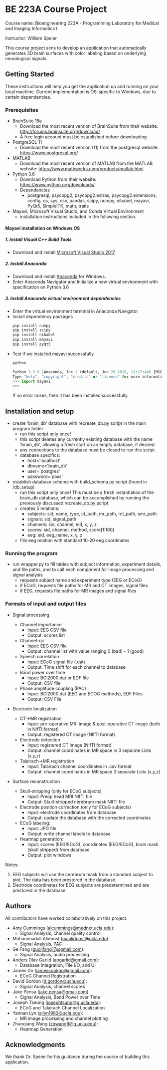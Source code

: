 # BE 223A Course Project

Course name: Bioengineering 223A - Programming Laboratory for Medical and Imaging Informatics I

Instructor: William Speier 

This course project aims to develop an application that automatically generates 3D brain surfaces with color labeling based on underlying neurological signals. 

## Getting Started

These instructions will help you get the application up and running on your local machine. Current implementation is 
OS-specific to Windows, due to certain dependencies.

### Prerequisites

- BrainSuite 18a 
    - Download the most recent version of BrainSuite from their website: http://forums.brainsuite.org/download/
    - A free login account must be established before downloading
- PostgreSQL 11
    - Download the most recent version (11) from the postgresql website: https://www.postgresql.org/
- MATLAB
    - Download the most recent version of MATLAB from the MATLAB website: https://www.mathworks.com/products/matlab.html
- Python 3.6
    - Download Python from their website: https://www.python.org/downloads/
    - Dependencies
        - postgresql, psycopg2, psycopg2.extras, psycopg2.extensions, config, os, sys, csv, pandas, scipy, numpy, 
        nibabel, mayavi, PyQt5, SimpleITK, math, traits
- Mayavi, Microsoft Visual Studio, and Conda Virtual Environment 
    - installation instructions included in the following section.
        
        
#### Mayavi installation on Windows OS
##### 1. Install Visual C++ Build Tools
 - Download and install [Microsoft Visual Studio 2017](https://visualstudio.microsoft.com/downloads/)

##### 2. Install Anaconda
- Download and install [Anaconda](https://www.anaconda.com/download/) for Windows. 
- Enter Anaconda Navigator and Initialize a new virtual environment with specification on Python 3.6

##### 3. Install Anaconda virtual environment dependencies
- Enter the virtual environment terminal in Anaconda Navigator
- Install dependency packages
    ```sh
    pip install numpy
    pip install scipy
    pip install nibabel
    pip install mayavi
    pip install pyqt5
    ```
- Test if we installed mayavi successfully
    ```sh
    python
    ```
    ```python
    Python 3.6.6 |Anaconda, Inc.| (default, Jun 28 2018, 11:27:44) [MSC v.1900 64 bit (AMD64)] on win32
    Type "help", "copyright", "credits" or "license" for more information.
    >>> import mayavi
    >>>
    ```
    If no error raises, then it has been installed successfully.

## Installation and setup
- create 'brain_db' database with recreate_db.py script in the main program folder
    - run this script only once! 
    - this script deletes any currently existing database with the name 'brain_db', allowing a 
    fresh start on an empty database, if desired.
    - any connections to the database must be closed to run this script
    - database specifics:
        - host='localhost'
        - dbname='brain_db'
        - user='postgres'
        - password='pass'
- establish database schema with build_schema.py script (found in /db_setup)
    - run this script only once! This must be a fresh instantiation of the brain_db database, which can be accomplished 
    by running the previously discussed recreate_db.py script.
    - creates 5 relations:
        - subjects: sid, name, type, ct_path, mr_path, rct_path, smr_path
        - signals: sid, signal_path
        - channels: sid, channel, eid, x, y, z
        - scores: sid, channel, method, score[1:100]
        - eeg: eid, eeg_name, x, y, z
    - fills eeg relation with standard 10-20 eeg coordinates



### Running the program
- run wrapper.py to fill tables with subject information, experiment details, and file paths, and to call each component
for image processing and signal analysis
    - requests subject name and experiment type (EEG or ECoG)
    - if ECoG, requests file paths for MR and CT images, signal files
    - if EEG, requests file paths for MR images and signal files

### Formats of input and output files

- Signal processing
    - Channel importance
        - Input: EEG CSV file
        - Output: scores list
    - Channel-qc
        - Input: EEG CSV file
        - Output: channel list with value ranging 0 (bad) - 1 (good)
    - Speech correlation
        - Input: ECoG signal file (.dat)
        - Output: Time shift for each channel to database
    - Band power over time
        - Input: BCI2000.dat or EDF file
        - Output: CSV file
    - Phase amplitude coupling (PAC)
        - Input: BCI2000.dat (EEG and ECOG methods), EDF Files
        - Output: CSV File
        
- Electrode localization
    - CT->MR registration
        - Input: pre-operative MRI image & post-operative CT image (both in NIfTI format)
        - Output: registered CT image (NIfTI format)
    - Electrode detection
        - Input: registered CT image (NIfTI format)
        - Output: channel coordinates in MR space in 3 separate Lists (x,y,z)
    - Talairach->MR registration
        - Input: Talairach channel coordinates in .csv format
        - Output: channel coordinates in MR space 3 separate Lists (x,y,z)

- Surface reconstruction
    - Skull-stripping (only for ECoG subjects)
        - Input: Preop head MRI NIfTI file
        - Output: Skull-stripped cerebrum mask NIfTI file
    - Electrode position correction (only for ECoG subjects)
        - Input: electrode coordinates from database 
        - Output: update the database with the corrected coordinates
    - ECoG labeling:
        - Input: JPG file
        - Output: write channel labels to database
    - Heatmap generation:
        - Input: scores (EEG/ECoG), coordinates (EEG/ECoG), brain mask (skull stripped) from database
        - Output: plot windows
        

Notes:
1. EEG subjects will use the cerebrum mask from a standard subject to plot. The data has been prestored in the database. 
2. Electrode coordinates for EEG subjects are predetermined and are prestored in the database. 

    
## Authors
All contributors have worked collaboratively on this project.
* Amy Cummings (alcummings@mednet.ucla.edu): 
    * Signal Analysis, channel quality control
* Mohammadali Alidoost (maalidoost@ucla.edu): 
    * Signal Analysis, PAC
* Ge Fang (guojifang17@gmail.com): 
    * Signal Analysis, audio processing
* Anders Olav Garlid (aogarlid@gmail.com): 
    * Database Integration, File I/O, and UI 
* James Go (jamescookgo@gmail.com): 
    * ECoG Channel Registration
* David Gordon (d.gordon@ucla.edu): 
    * Signal Analysis, channel scores
* Jake Pensa (jake.pensa@gmail.com): 
    * Signal Analysis, Band Power over Time
* Joseph Tseung (josephtsung@g.ucla.edu):  
    * ECoG and Talairach Channel Localization
* Yannan Lyn (allyn1982@ucla.edu): 
    * MR image processing and channel plotting
* Zhaoqiang Wang (zqwang9@g.ucla.edu): 
    * Heatmap Generation
  


## Acknowledgments

We thank Dr. Speier for his guidance during the course of building this application.  
